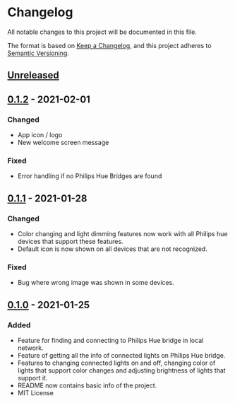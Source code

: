 # Changelog
All notable changes to this project will be documented in this file.

The format is based on [Keep a Changelog](https://keepachangelog.com/en/1.0.0/),
and this project adheres to [Semantic Versioning](https://semver.org/spec/v2.0.0.html).

## [Unreleased]

## [0.1.2] - 2021-02-01
### Changed
- App icon / logo
- New welcome screen message

### Fixed
- Error handling if no Philips Hue Bridges are found


## [0.1.1] - 2021-01-28
### Changed
- Color changing and light dimming features now work with all Philips hue devices that support these features.
- Default icon is now shown on all devices that are not recognized.

### Fixed
- Bug where wrong image was shown in some devices.

## [0.1.0] - 2021-01-25
### Added
- Feature for finding and connecting to Philips Hue bridge in local network.
- Feature of getting all the info of connected lights on Philips Hue bridge.
- Features to changing connected lights on and off, changing color of lights that support color changes and adjusting brightness of lights that support it.
- README now contains basic info of the project.
- MIT License

[Unreleased]: https://github.com/henripar/luxhue/compare/v0.1.2...HEAD
[0.1.0]: https://github.com/henripar/luxhue/releases/tag/v0.1.0
[0.1.1]: https://github.com/henripar/luxhue/releases/tag/v0.1.1
[0.1.2]: https://github.com/henripar/luxhue/releases/tag/v0.1.2
